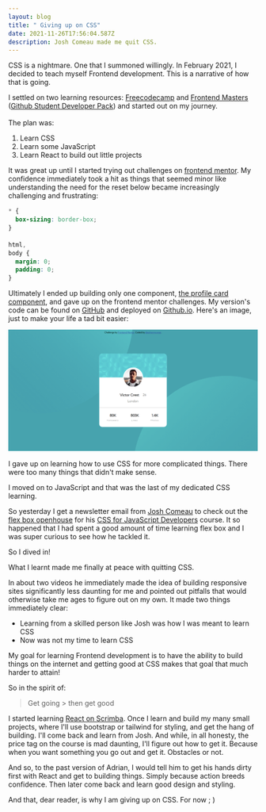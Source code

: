 ```yaml
---
layout: blog
title: " Giving up on CSS"
date: 2021-11-26T17:56:04.587Z
description: Josh Comeau made me quit CSS.
---
```

CSS is a nightmare. One that I summoned willingly. In February 2021, I decided to teach myself Frontend development. This is a narrative of how that is going.

I settled on two learning resources: [Freecodecamp](https://www.freecodecamp.org/) and [Frontend Masters](https://frontendmasters.com/) ([Github Student Developer Pack](https://education.github.com/pack)) and started out on my journey. \
\
The plan was:

1. Learn CSS
2. Learn some JavaScript 
3. Learn React to build out little projects

It was great up until I started trying out challenges on [frontend mentor](https://www.frontendmentor.io/). My confidence immediately took a hit as things that seemed minor like understanding the need for the reset below became increasingly challenging and frustrating: 

```css
* {
  box-sizing: border-box;
}

html,
body {
  margin: 0;
  padding: 0;
}
```

Ultimately I ended up building only one component, [the profile card component](https://www.frontendmentor.io/challenges/profile-card-component-cfArpWshJ), and gave up on the frontend mentor challenges. My version's code can be found on [GitHub](https://github.com/adrianmurage/profile-card-component) and deployed on [Github.io](https://adrianmurage.github.io/profile-card-component/). Here's an image, just to make your life a tad bit easier: 

![adrian murage's version of the profile card component ](/images/uploads/profile-card.png)

I gave up on learning how to use CSS for more complicated things. There were too many things that didn't make sense. 

I moved on to JavaScript and that was the last of my dedicated CSS learning.

So yesterday I get a newsletter email from [Josh Comeau](joshwcomeau.com) to check out the [flex box openhouse](https://courses.joshwcomeau.com/css-for-js/04-flexbox/01-hello-world) for his [CSS for JavaScript Developers](https://css-for-js.dev/) course. It so happened that I had spent a good amount of time learning flex box and I was super curious to see how he tackled it. 

So I dived in!

What I learnt made me finally at peace with quitting CSS. 

In about two videos he immediately made the idea of building responsive sites significantly less daunting for me and pointed out pitfalls that would otherwise take me ages to figure out on my own. It made two things immediately clear:

* Learning from a skilled person like Josh was how I was meant to learn CSS
* Now was not my time to learn CSS

My goal for learning Frontend development is to have the ability to build things on the internet and getting good at CSS makes that goal that much harder to attain!

So in the spirit of:

> Get going > then get good

I started learning [React on Scrimba](https://scrimba.com/learn/learnreact). Once I learn and build my many small projects, where I'll use bootstrap or tailwind for styling, and get the hang of building. I'll come back and learn from Josh. And while, in all honesty, the price tag on the course is mad daunting, I'll figure out how to get it. Because when you want something you go out and get it. Obstacles or not. 

And so, to the past version of Adrian, I would tell him to get his hands dirty first with React and get to building things. Simply because action breeds confidence. Then later come back and learn good design and styling.

And that, dear reader, is why I am giving up on CSS. For now ; )